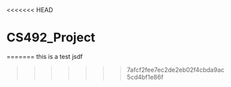 <<<<<<< HEAD
# CS492_Project
=======
this is a test
jsdf
>>>>>>> 7afcf2fee7ec2de2eb02f4cbda9ac5cd4bf1e86f

